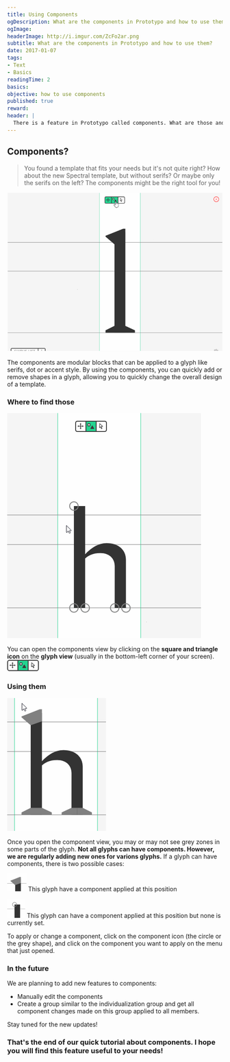 ```yaml
---
title: Using Components
ogDescription: What are the components in Prototypo and how to use them
ogImage:
headerImage: http://i.imgur.com/ZcFo2ar.png
subtitle: What are the components in Prototypo and how to use them?
date: 2017-01-07
tags:
- Text
- Basics
readingTime: 2
basics:
objective: how to use components
published: true
reward:
header: |
  There is a feature in Prototypo called components. What are those and how to use them? You will see that in this quick tutorial.
---
```


## Components?

>You found a template that fits your needs but it's not quite right?
>How about the new Spectral template, but without serifs? Or maybe only the serifs on the left?
>The components might be the right tool for you!

![Component - Basics](components-base.gif)

The components are modular blocks that can be applied to a glyph like serifs, dot or accent style.
By using the components, you can quickly add or remove shapes in a glyph, allowing you to quickly change the overall design of a template.

### Where to find those

![Component - Adding serifs](adding-serifs.gif)

You can open the components view by clicking on the **square and triangle icon** on the **glyph view** (usually in the bottom-left corner of your screen).
![Component - component menu icon - Small](menu-icons.png)

### Using them

![Component - green zones](green-zones.gif)

Once you open the component view, you may or may not see grey zones in some parts of the glyph.
**Not all glyphs can have components. However, we are regularly adding new ones for varions glyphs.**
If a glyph can have components, there is two possible cases:

![Component - hasComponent](hasComponent.png) This glyph have a component applied at this position

![Component - hasComponentNone](hasComponentNone.png) This glyph can have a component applied at this position but none is currently set.

To apply or change a component, click on the component icon (the circle or the grey shape), and click on the component you want to apply on the menu that just opened.

### In the future 

We are planning to add new features to components: 
* Manually edit the components
* Create a group similar to the individualization group and get all component changes made on this group applied to all members.

Stay tuned for the new updates!
 
### That's the end of our quick tutorial about components. I hope you will find this feature useful to your needs!
